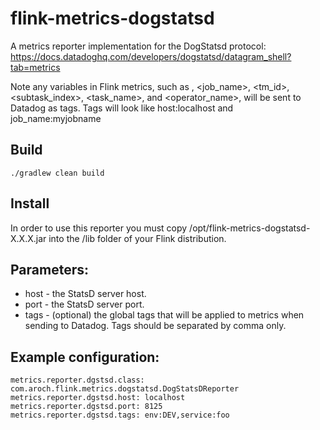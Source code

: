# flink-metrics-dogstatsd
A metrics reporter implementation for the DogStatsd protocol:
https://docs.datadoghq.com/developers/dogstatsd/datagram_shell?tab=metrics

Note any variables in Flink metrics, such as <host>, <job_name>, <tm_id>, <subtask_index>, <task_name>, and <operator_name>, will be sent to Datadog as tags. Tags will look like host:localhost and job_name:myjobname
## Build
```
./gradlew clean build
```

## Install
In order to use this reporter you must copy /opt/flink-metrics-dogstatsd-X.X.X.jar into the /lib folder of your Flink distribution.

## Parameters:

- host - the StatsD server host.
- port - the StatsD server port.
- tags - (optional) the global tags that will be applied to metrics when sending to Datadog. Tags should be separated by comma only. 

## Example configuration:
```
metrics.reporter.dgstsd.class: com.aroch.flink.metrics.dogstatsd.DogStatsDReporter
metrics.reporter.dgstsd.host: localhost
metrics.reporter.dgstsd.port: 8125
metrics.reporter.dgstsd.tags: env:DEV,service:foo
```